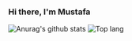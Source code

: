 ### Hi there, I'm Mustafa 
![Anurag's github stats](https://github-readme-stats.vercel.app/api?username=c0brabaghdad1&show_icons=true&theme=vision-friendly-dark)
![Top lang](https://github-readme-stats.vercel.app/api/top-langs/?username=c0brabaghdad1&layout=compact&hide_border=true&theme=vision-friendly-dark&show_icons=true)

